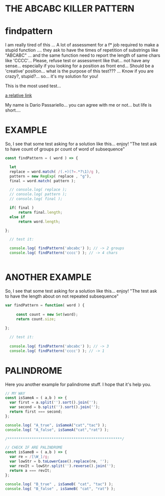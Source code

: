 
# THE ABCABC KILLER PATTERN

# findpattern

I am really tired of this ... A lot of assessment for a f* job required to make a stupid function ....
they ask to have the times of repetition of substrings like "ABCABC" ... and the same function need to report the length of same chars like 'CCCC'... Please, refuse test or assessment like that... not have any sense... especially if you looking for a position as front end... Should be a 'creative' position... what is the purpose of this test??? ... Know if you are crazy?, stupid?... so... it's my solution for you!

This is the most used test...

[a relative link](https://leetcode.com/problems/repeated-substring-pattern/)

My name is Dario Passariello... you can agree with me or not... but life is short....

# EXAMPLE

So, I see that some test asking for a solution like this... enjoy!
"The test ask to have count of groups pr count of word of subsequence"

```javascript
const findPattern = ( word ) => {

  let
  replace = word.match( /(.+)(?=.*?\1)/g ),
  pattern = new RegExp( replace , "g"),
  final = word.match( pattern );

  // console.log( replace );
  // console.log( pattern );
  // console.log( final );

  if( final )
      return final.length;
  else if
      return word.length;

};

  // test it: 

  console.log( findPattern('abcabc') ); // -> 2 groups
  console.log( findPattern('cccc') ); // -> 4 chars
  
```

# ANOTHER EXAMPLE

So, I see that some test asking for a solution like this... enjoy!
"The test ask to have the length about on not repeated subsequence"

```javascript
var findPattern = function( word ) {
       
     const count = new Set(word);
     return count.size;
   
};

  // test it: 
  
  console.log( findPattern('abcabc') ); // -> 3
  console.log( findPattern('cccc') ); // -> 1
```

# PALINDROME

Here you another example for palindrome stuff.
I hope that it's help you. 

```javascript
// MY WAY
const isSameA = ( a,b ) => {
  var first = a.split('').sort().join('');
  var second = b.split('').sort().join('');
  return first === second;
};

console.log( "A_true", isSameA("cat","tac") );
console.log( "A_false", isSameA("cat","rat") );

/****************************************************/

// CHECK IF ARE PALINDROME
const isSameB = ( a,b ) => {
  var re = /[\W_]/g;
  var lowStr = b.toLowerCase().replace(re, '');
  var revIt = lowStr.split('').reverse().join('');
  return a === revIt;
};
 
console.log( "B_true" , isSameB( "cat", "tac") );
console.log( "B_false" , isSameB( "cat", "rat") );
```
